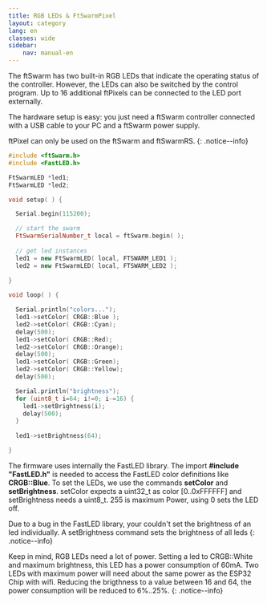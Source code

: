 ```yaml
---
title: RGB LEDs & FtSwarmPixel
layout: category
lang: en
classes: wide
sidebar:
    nav: manual-en
---
```

The ftSwarm has two built-in RGB LEDs that indicate the operating status of the controller. However, the LEDs can also be switched by the control program. Up to 16 additional ftPixels can be connected to the LED port externally.

The hardware setup is easy: you just need a ftSwarm controller connected with a USB cable to your PC and a ftSwarm power supply.

ftPixel can only be used on the ftSwarm and ftSwarmRS.
{: .notice--info}

```cpp
#include <ftSwarm.h>
#include <FastLED.h>

FtSwarmLED *led1;
FtSwarmLED *led2;

void setup( ) {

  Serial.begin(115200);

  // start the swarm
  FtSwarmSerialNumber_t local = ftSwarm.begin( );
  
  // get led instances
  led1 = new FtSwarmLED( local, FTSWARM_LED1 );
  led2 = new FtSwarmLED( local, FTSWARM_LED2 );
  
}

void loop( ) {

  Serial.println("colors...");
  led1->setColor( CRGB::Blue );
  led2->setColor( CRGB::Cyan);
  delay(500);
  led1->setColor( CRGB::Red);
  led2->setColor( CRGB::Orange);
  delay(500);
  led1->setColor( CRGB::Green);
  led2->setColor( CRGB::Yellow);
  delay(500);

  Serial.println("brightness");
  for (uint8_t i=64; i!=0; i-=16) {
    led1->setBrightness(i);
    delay(500);
  }
  
  led1->setBrightness(64);

}
```

The firmware uses internally the FastLED library. The import **#include "FastLED.h"** is needed to access the FastLED color definitions like **CRGB::Blue**.
To set the LEDs, we use the commands **setColor** and **setBrightness**. setColor expects a uint32_t as color [0..0xFFFFFF] and setBrightness needs a uint8_t. 
255 is maximum Power, using 0 sets the LED off. 

Due to a bug in the FastLED library, your couldn't set the brightness of an led individually. A setBrightness command sets the brightness of all leds
{: .notice--info}

Keep in mind, RGB LEDs need a lot of power. Setting a led to CRGB::White and maximum brightness, this LED has a power consumption of 60mA. Two LEDs with maximum power will need about the same power as the ESP32 Chip with wifi. Reducing the brigthness to a value between 16 and 64, the power consumption will be reduced to 6%..25%.
{: .notice--info}
